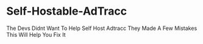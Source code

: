 # Self-Hostable-AdTracc
The Devs Didnt Want To Help Self Host Adtracc They Made  A Few Mistakes This Will Help You Fix It

